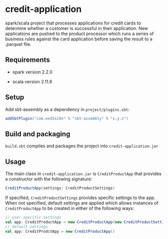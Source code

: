 # credit-application
spark/scala project that processes applications for credit cards to determine whether a customer is successful in their application. New applications are pushed to the product processor which runs a series of business rules against the card application before saving the result to a .parquet file.

## Requirements
- spark version 2.2.0

- scala version 2.11.8

## Setup
Add sbt-assembly as a dependency in  `project/plugins.sbt`:

```scala
addSbtPlugin("com.eed3si9n" % "sbt-assembly" % "x.y.z")
```
## Build and packaging
`build.sbt` compiles and packages the project into `credit-application.jar`

## Usage
The main class in `credit-application.jar` is `CreditProductApp` that provides a constructor with the following signature:
```scala
CreditProductApp(settings: CreditProductSettings)
```
If specified, `CreditProductSettings` provides specific settings to the app. When not specified, default settings are applied which allows instances of `CreditProductApp` to be created in either of the following ways:
```scala
// user specific settings
val app: CreditProductApp = new CreditProductApp(new CreditProductSettings(Map[Symbol, Any]))
// default settings
val app: CreditProdctApp = new CreditProductApp()
```
